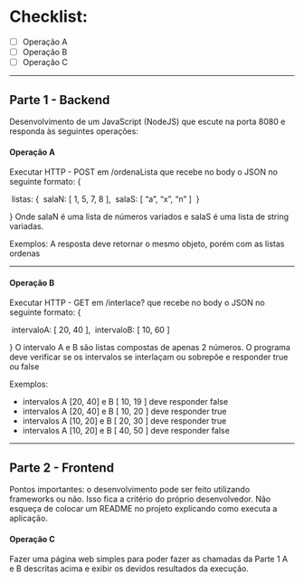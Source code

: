 # Checklist:
- [ ] Operação A
- [ ] Operação B
- [ ] Operação C

------------------------------------------------------------------------------------------------------------

## Parte 1 - Backend 
Desenvolvimento de um JavaScript (NodeJS) que escute na porta 8080 e responda às seguintes operações:

#### Operação A
Executar HTTP - POST em /ordenaLista que recebe no body o JSON no seguinte formato:
{

​	listas: {
​		salaN: [ 1, 5, 7, 8 ],
​		salaS: [ “a”, “x”, “n” ] 
​	} 

}
Onde salaN é uma lista de números variados e salaS é uma lista de string variadas.

Exemplos:
A resposta deve retornar o mesmo objeto, porém com as listas ordenas

------------------------------------------------------------------------------------------------------------

#### Operação B
Executar HTTP - GET em /interlace? que recebe no body o JSON no seguinte formato:
{

​	intervaloA: [ 20, 40 ],
​	intervaloB: [ 10, 60 ]

}
O intervalo A e B são listas compostas de apenas 2 números. O programa deve verificar se os intervalos se interlaçam ou sobrepõe e responder true ou false

Exemplos:
- intervalos A [20, 40] e B [ 10, 19 ] deve responder false
- intervalos A [20, 40] e B [ 10, 20 ] deve responder true
- intervalos A [10, 20] e B [ 20, 30 ] deve responder true
- intervalos A [10, 20] e B [ 40, 50 ] deve responder false

------------------------------------------------------------------------------------------------------------

## Parte 2 - Frontend 
Pontos importantes: o desenvolvimento pode ser feito utilizando frameworks ou não. Isso fica a critério do próprio desenvolvedor. Não esqueça de colocar um README no projeto explicando como executa a aplicação.

#### Operação C
Fazer uma página web simples para poder fazer as chamadas da Parte 1 A e B descritas acima e exibir os devidos resultados da execução.
